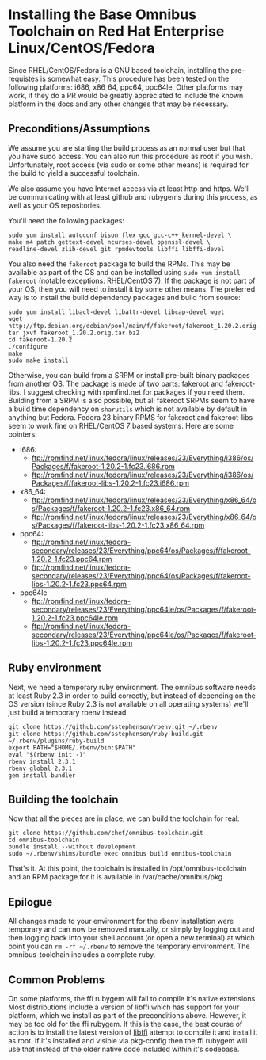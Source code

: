 Installing the Base Omnibus Toolchain on Red Hat Enterprise Linux/CentOS/Fedora
==================

Since RHEL/CentOS/Fedora is a GNU based toolchain, installing the pre-requistes is somewhat easy. This procedure has been tested on the following platforms: i686, x86_64, ppc64, ppc64le. Other platforms may work, if they do a PR would be greatly appreciated to include the known platform in the docs and any other changes that may be necessary.

Preconditions/Assumptions
-------------------------

We assume you are starting the build process as an normal user but that you have sudo access. You can also run this procedure as root if you wish. Unfortunately, root access (via sudo or some other means) is required for the build to yield a successful toolchain.

We also assume you have Internet access via at least http and https. We'll be communicating with at least github and rubygems during this process, as well as your OS repositories.

You'll need the following packages:

```shell
sudo yum install autoconf bison flex gcc gcc-c++ kernel-devel \
make m4 patch gettext-devel ncurses-devel openssl-devel \
readline-devel zlib-devel git rpmdevtools libffi libffi-devel
```

You also need the `fakeroot` package to build the RPMs. This may be available as part of the OS and can be installed using `sudo yum install fakeroot` (notable exceptions: RHEL/CentOS 7). If the package is not part of your OS, then you will need to install it by some other means. The preferred way is to install the build dependency packages and build from source:

```shell
sudo yum install libacl-devel libattr-devel libcap-devel wget
wget http://ftp.debian.org/debian/pool/main/f/fakeroot/fakeroot_1.20.2.orig.tar.bz2
tar jxvf fakeroot_1.20.2.orig.tar.bz2
cd fakeroot-1.20.2
./configure
make
sudo make install
```

Otherwise, you can build from a SRPM or install pre-built binary packages from another OS. The package is made of two parts: fakeroot and fakeroot-libs. I suggest checking with rpmfind.net for packages if you need them. Building from a SRPM is also possible, but all fakeroot SRPMs seem to have a build time dependency on `sharutils` which is not available by default in anything but Fedora. Fedora 23 binary RPMS for fakeroot and fakeroot-libs seem to work fine on RHEL/CentOS 7 based systems. Here are some pointers:
  * i686:
    * ftp://rpmfind.net/linux/fedora/linux/releases/23/Everything/i386/os/Packages/f/fakeroot-1.20.2-1.fc23.i686.rpm
    * ftp://rpmfind.net/linux/fedora/linux/releases/23/Everything/i386/os/Packages/f/fakeroot-libs-1.20.2-1.fc23.i686.rpm
  * x86_64:
    * ftp://rpmfind.net/linux/fedora/linux/releases/23/Everything/x86_64/os/Packages/f/fakeroot-1.20.2-1.fc23.x86_64.rpm
    * ftp://rpmfind.net/linux/fedora/linux/releases/23/Everything/x86_64/os/Packages/f/fakeroot-libs-1.20.2-1.fc23.x86_64.rpm
  * ppc64:
    *   ftp://rpmfind.net/linux/fedora-secondary/releases/23/Everything/ppc64/os/Packages/f/fakeroot-1.20.2-1.fc23.ppc64.rpm
    *  ftp://rpmfind.net/linux/fedora-secondary/releases/23/Everything/ppc64/os/Packages/f/fakeroot-libs-1.20.2-1.fc23.ppc64.rpm
  * ppc64le
    * ftp://rpmfind.net/linux/fedora-secondary/releases/23/Everything/ppc64le/os/Packages/f/fakeroot-1.20.2-1.fc23.ppc64le.rpm
    * ftp://rpmfind.net/linux/fedora-secondary/releases/23/Everything/ppc64le/os/Packages/f/fakeroot-libs-1.20.2-1.fc23.ppc64le.rpm

Ruby environment
----------------

Next, we need a temporary ruby environment. The omnibus software needs at least Ruby 2.3 in order to build correctly, but instead of depending on the OS version (since Ruby 2.3 is not available on all operating systems) we'll just build a temporary rbenv instead.

```shell
git clone https://github.com/sstephenson/rbenv.git ~/.rbenv
git clone https://github.com/sstephenson/ruby-build.git ~/.rbenv/plugins/ruby-build
export PATH="$HOME/.rbenv/bin:$PATH"
eval "$(rbenv init -)"
rbenv install 2.3.1
rbenv global 2.3.1
gem install bundler
```

Building the toolchain
----------------------

Now that all the pieces are in place, we can build the toolchain for real:

```shell
git clone https://github.com/chef/omnibus-toolchain.git
cd omnibus-toolchain
bundle install --without development
sudo ~/.rbenv/shims/bundle exec omnibus build omnibus-toolchain
```

That's it. At this point, the toolchain is installed in /opt/omnibus-toolchain and an RPM package for it is available in /var/cache/omnibus/pkg

Epilogue
--------

All changes made to your environment for the rbenv installation were temporary and can now be removed manually, or simply by logging out and then logging back into your shell account (or open a new terminal) at which point you can `rm -rf ~/.rbenv` to remove the temporary environment. The omnibus-toolchain includes a complete ruby.

Common Problems
---------------

On some platforms, the ffi rubygem will fail to compile it's native extensions. Most distributions include a version of libffi which has support for your platform, which we install as part of the preconditions above. However, it may be too old for the ffi rubygem. If this is the case, the best course of action is to install the latest version of [libffi](https://sourceware.org/libffi/) attempt to compile it and install it as root. If it's installed and visible via pkg-config then the ffi rubygem will use that instead of the older native code included within it's codebase.
